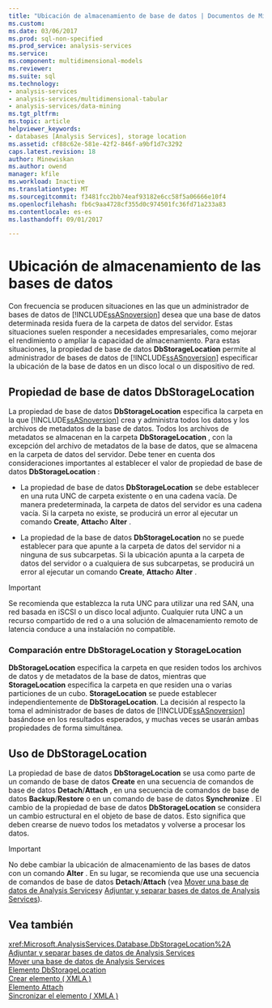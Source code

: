 ```yaml
---
title: "Ubicación de almacenamiento de base de datos | Documentos de Microsoft"
ms.custom: 
ms.date: 03/06/2017
ms.prod: sql-non-specified
ms.prod_service: analysis-services
ms.service: 
ms.component: multidimensional-models
ms.reviewer: 
ms.suite: sql
ms.technology:
- analysis-services
- analysis-services/multidimensional-tabular
- analysis-services/data-mining
ms.tgt_pltfrm: 
ms.topic: article
helpviewer_keywords:
- databases [Analysis Services], storage location
ms.assetid: cf88c62e-581e-42f2-846f-a9bf1d7c3292
caps.latest.revision: 18
author: Minewiskan
ms.author: owend
manager: kfile
ms.workload: Inactive
ms.translationtype: MT
ms.sourcegitcommit: f3481fcc2bb74eaf93182e6cc58f5a06666e10f4
ms.openlocfilehash: fb6c9aa4728cf355d0c974501fc36fd71a233a83
ms.contentlocale: es-es
ms.lasthandoff: 09/01/2017

---
```

# <a name="database-storage-location"></a>Ubicación de almacenamiento de las bases de datos
  Con frecuencia se producen situaciones en las que un administrador de bases de datos de [!INCLUDE[ssASnoversion](../../includes/ssasnoversion-md.md)] desea que una base de datos determinada resida fuera de la carpeta de datos del servidor. Estas situaciones suelen responder a necesidades empresariales, como mejorar el rendimiento o ampliar la capacidad de almacenamiento. Para estas situaciones, la propiedad de base de datos **DbStorageLocation** permite al administrador de bases de datos de [!INCLUDE[ssASnoversion](../../includes/ssasnoversion-md.md)] especificar la ubicación de la base de datos en un disco local o un dispositivo de red.  
  
## <a name="dbstoragelocation-database-property"></a>Propiedad de base de datos DbStorageLocation  
 La propiedad de base de datos **DbStorageLocation** especifica la carpeta en la que [!INCLUDE[ssASnoversion](../../includes/ssasnoversion-md.md)] crea y administra todos los datos y los archivos de metadatos de la base de datos. Todos los archivos de metadatos se almacenan en la carpeta **DbStorageLocation** , con la excepción del archivo de metadatos de la base de datos, que se almacena en la carpeta de datos del servidor. Debe tener en cuenta dos consideraciones importantes al establecer el valor de propiedad de base de datos **DbStorageLocation** :  
  
-   La propiedad de base de datos **DbStorageLocation** se debe establecer en una ruta UNC de carpeta existente o en una cadena vacía. De manera predeterminada, la carpeta de datos del servidor es una cadena vacía. Si la carpeta no existe, se producirá un error al ejecutar un comando **Create**, **Attach**o **Alter** .  
  
-   La propiedad de la base de datos **DbStorageLocation** no se puede establecer para que apunte a la carpeta de datos del servidor ni a ninguna de sus subcarpetas. Si la ubicación apunta a la carpeta de datos del servidor o a cualquiera de sus subcarpetas, se producirá un error al ejecutar un comando **Create**, **Attach**o **Alter** .  
  
> [!IMPORTANT]  
>  Se recomienda que establezca la ruta UNC para utilizar una red SAN, una red basada en iSCSI o un disco local adjunto. Cualquier ruta UNC a un recurso compartido de red o a una solución de almacenamiento remoto de latencia conduce a una instalación no compatible.  
  
### <a name="dbstoragelocation-compared-to-storagelocation"></a>Comparación entre DbStorageLocation y StorageLocation  
 **DbStorageLocation** especifica la carpeta en que residen todos los archivos de datos y de metadatos de la base de datos, mientras que **StorageLocation** especifica la carpeta en que residen una o varias particiones de un cubo. **StorageLocation** se puede establecer independientemente de **DbStorageLocation**. La decisión al respecto la toma el administrador de bases de datos de [!INCLUDE[ssASnoversion](../../includes/ssasnoversion-md.md)] basándose en los resultados esperados, y muchas veces se usarán ambas propiedades de forma simultánea.  
  
## <a name="dbstoragelocation-usage"></a>Uso de DbStorageLocation  
 La propiedad de base de datos **DbStorageLocation** se usa como parte de un comando de base de datos **Create** en una secuencia de comandos de base de datos **Detach**/**Attach** , en una secuencia de comandos de base de datos **Backup**/**Restore** o en un comando de base de datos **Synchronize** . El cambio de la propiedad de base de datos **DbStorageLocation** se considera un cambio estructural en el objeto de base de datos. Esto significa que deben crearse de nuevo todos los metadatos y volverse a procesar los datos.  
  
> [!IMPORTANT]  
>  No debe cambiar la ubicación de almacenamiento de las bases de datos con un comando **Alter** . En su lugar, se recomienda que use una secuencia de comandos de base de datos **Detach**/**Attach** (vea [Mover una base de datos de Analysis Services](../../analysis-services/multidimensional-models/move-an-analysis-services-database.md)y [Adjuntar y separar bases de datos de Analysis Services](../../analysis-services/multidimensional-models/attach-and-detach-analysis-services-databases.md)).  
  
## <a name="see-also"></a>Vea también  
 <xref:Microsoft.AnalysisServices.Database.DbStorageLocation%2A>   
 [Adjuntar y separar bases de datos de Analysis Services](../../analysis-services/multidimensional-models/attach-and-detach-analysis-services-databases.md)   
 [Mover una base de datos de Analysis Services](../../analysis-services/multidimensional-models/move-an-analysis-services-database.md)   
 [Elemento DbStorageLocation](../../analysis-services/xmla/xml-elements-properties/dbstoragelocation-element.md)   
 [Crear elemento &#40; XMLA &#41;](../../analysis-services/xmla/xml-elements-commands/create-element-xmla.md)   
 [Elemento Attach](../../analysis-services/xmla/xml-elements-commands/attach-element.md)   
 [Sincronizar el elemento &#40; XMLA &#41;](../../analysis-services/xmla/xml-elements-commands/synchronize-element-xmla.md)  
  
  

